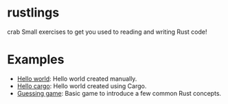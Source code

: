 # rustlings

crab Small exercises to get you used to reading and writing Rust code!

# Examples

- [Hello world](/hello_world): Hello world created manually.
- [Hello cargo](/hello_cargo): Hello world created using Cargo.
- [Guessing game](/guessing_game): Basic game to introduce a few common Rust concepts.
